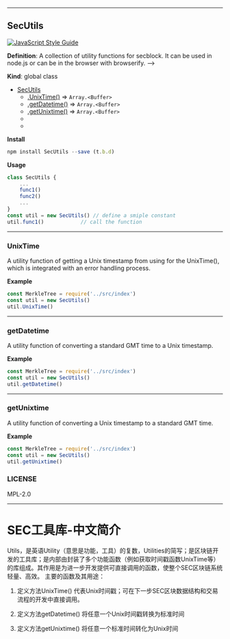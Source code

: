 <a name="SecUtils"></a>

* * *
## SecUtils
[![JavaScript Style Guide](https://cdn.rawgit.com/standard/standard/master/badge.svg)](https://github.com/standard/standard) 

**Definition**: 
A collection of utility functions for secblock. It can be used in node.js or can be in the browser with browserify. -->

**Kind**: global class
* [SecUtils](#SecUtils)
    * [.UnixTime()](#UnixTime) ⇒ <code>Array.&lt;Buffer&gt;</code>
    * [.getDatetime()](#getDatetime) ⇒ <code>Array.&lt;Buffer&gt;</code>
    * [.getUnixtime()](#getUnixtime) ⇒ <code>Array.&lt;Buffer&gt;</code>
    * 
    * 

**Install**
```js
npm install SecUtils --save (t.b.d)
```

**Usage**
```js
class SecUtils {
    ...
    func1()
    func2()
    ...
}
const util = new SecUtils() // define a smiple constant
util.func1()            // call the function
```

* * *
<a name="UnixTime"></a>

### UnixTime
A utility function of getting a Unix timestamp from using for the UnixTime(), which is integrated with an error handling process.

**Example**
```js
const MerkleTree = require('../src/index')
const util = new SecUtils()
util.UnixTime()
```

* * *
<a name="getDatetime"></a>

### getDatetime
A utility function of converting a standard GMT time to a Unix timestamp.

**Example**
```js
const MerkleTree = require('../src/index')
const util = new SecUtils()
util.getDatetime()
```
* * *
<a name="getUnixtime"></a>

### getUnixtime
A utility function of converting a Unix timestamp to a standard GMT time.

**Example**
```js
const MerkleTree = require('../src/index')
const util = new SecUtils()
util.getUnixtime()
```

### LICENSE
MPL-2.0

* * *
# SEC工具库-中文简介

Utils，是英语Utility（意思是功能，工具）的复数，Utilities的简写；是区块链开发的工具库；是内部由封装了多个功能函数（例如获取时间戳函数UnixTime等）的库组成。其作用是为进一步开发提供可直接调用的函数，使整个SEC区块链系统轻量、高效。
主要的函数及其用途：

1.  定义方法UnixTime()
	代表Unix时间戳；可在下一步SEC区块数据结构和交易流程的开发中直接调用。

2.  定义方法getDatetime()
	将任意一个Unix时间戳转换为标准时间
	
3.  定义方法getUnixtime()
	将任意一个标准时间转化为Unix时间